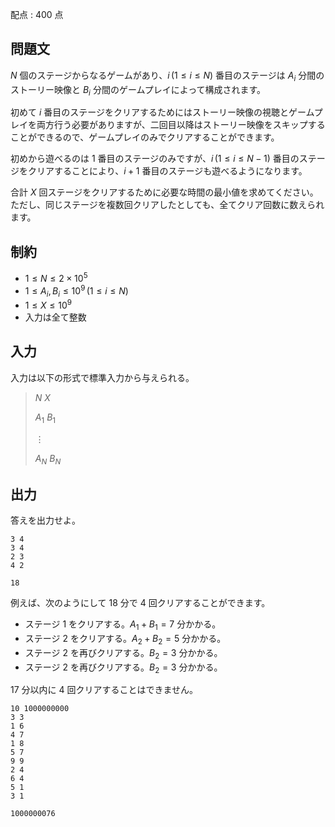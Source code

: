 配点 : $400$ 点

## 問題文

$N$ 個のステージからなるゲームがあり、$i \, (1 \leq i \leq N)$ 番目のステージは $A_i$ 分間のストーリー映像と $B_i$ 分間のゲームプレイによって構成されます。

初めて $i$ 番目のステージをクリアするためにはストーリー映像の視聴とゲームプレイを両方行う必要がありますが、二回目以降はストーリー映像をスキップすることができるので、ゲームプレイのみでクリアすることができます。

初めから遊べるのは $1$ 番目のステージのみですが、$i \, (1 \leq i \leq N - 1)$ 番目のステージをクリアすることにより、$i+1$ 番目のステージも遊べるようになります。

合計 $X$ 回ステージをクリアするために必要な時間の最小値を求めてください。ただし、同じステージを複数回クリアしたとしても、全てクリア回数に数えられます。

## 制約

- $1 \leq N \leq 2 \times 10^5$
- $1 \leq A_i, B_i \leq 10^9 \, (1 \leq i \leq N)$
- $1 \leq X \leq 10^9$
- 入力は全て整数

## 入力

入力は以下の形式で標準入力から与えられる。

> $N$ $X$
> 
> $A_1$ $B_1$
> 
> $\vdots$
> 
> $A_N$ $B_N$

## 出力

答えを出力せよ。

```input1
3 4
3 4
2 3
4 2
```

```output1
18
```

例えば、次のようにして $18$ 分で $4$ 回クリアすることができます。

- ステージ $1$ をクリアする。$A_1 + B_1 = 7$ 分かかる。
- ステージ $2$ をクリアする。$A_2 + B_2 = 5$ 分かかる。
- ステージ $2$ を再びクリアする。$B_2 = 3$ 分かかる。
- ステージ $2$ を再びクリアする。$B_2 = 3$ 分かかる。

$17$ 分以内に $4$ 回クリアすることはできません。

```input2
10 1000000000
3 3
1 6
4 7
1 8
5 7
9 9
2 4
6 4
5 1
3 1
```

```output2
1000000076
```